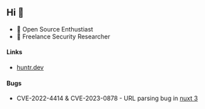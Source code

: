 ## Hi 👋

+ :compass: Open Source Enthustiast
+ :bug: Freelance Security Researcher 

#### Links
+ <a href=https://huntr.dev/users/ohb00>huntr.dev</a>


#### Bugs
+ CVE-2022-4414 & CVE-2023-0878 - URL parsing bug in [nuxt 3](https://github.com/nuxt/nuxt)
